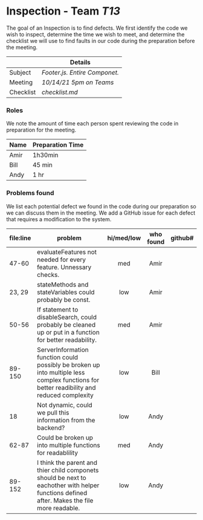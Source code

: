 # Inspection - Team _T13_

The goal of an Inspection is to find defects.
We first identify the code we wish to inspect, determine the time we wish to meet, and determine the checklist we will use to find faults in our code during the preparation before the meeting.

|           | Details                       |
| --------- | ----------------------------- |
| Subject   | _Footer.js. Entire Componet._ |
| Meeting   | _10/14/21 5pm on Teams_       |
| Checklist | _checklist.md_                |

### Roles

We note the amount of time each person spent reviewing the code in preparation for the meeting.

| Name | Preparation Time |
| ---- | ---------------- |
| Amir | 1h30min          |
| Bill | 45 min           |
| Andy | 1 hr             |

### Problems found

We list each potential defect we found in the code during our preparation so we can discuss them in the meeting.
We add a GitHub issue for each defect that requires a modification to the system.

| file:line | problem                                                                                                  | hi/med/low | who found | github# |
| --------- | -------------------------------------------------------------------------------------------------------- | :--------: | :-------: | ------- |
| 47-60     | evaluateFeatures not needed for every feature. Unnessary checks.                                         |    med     |   Amir    |         |
| 23, 29    | stateMethods and stateVariables could probably be const.                                                 |    low     |   Amir    |         |
| 50-56     | If statement to disableSearch, could probably be cleaned up or put in a function for better readability. |    med     |   Amir    |         |
| 89-150     | ServerInformation function could possibly be broken up into multiple less complex functions for better readibility and reduced complexity |    low     |   Bill    |       |     
|     18     | Not dynamic, could we pull this information from the backend? | low | Andy | |
| 62-87    | Could be broken up into multiple functions for readablility | med | Andy| |
| 89-152   | I think the parent and thier child componets should be next to eachother with helper functions defined after. Makes the file more readable. | low | Andy | | 

